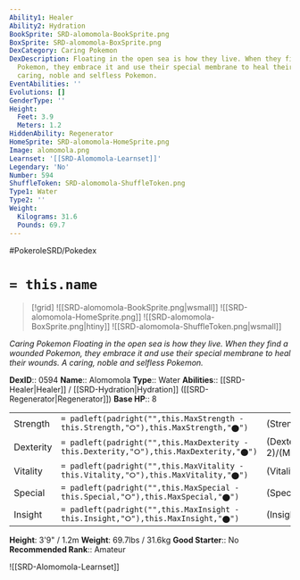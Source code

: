 ```yaml
---
Ability1: Healer
Ability2: Hydration
BookSprite: SRD-alomomola-BookSprite.png
BoxSprite: SRD-alomomola-BoxSprite.png
DexCategory: Caring Pokemon
DexDescription: Floating in the open sea is how they live. When they find a wounded
  Pokemon, they embrace it and use their special membrane to heal their wounds. A
  caring, noble and selfless Pokemon.
EventAbilities: ''
Evolutions: []
GenderType: ''
Height:
  Feet: 3.9
  Meters: 1.2
HiddenAbility: Regenerator
HomeSprite: SRD-alomomola-HomeSprite.png
Image: alomomola.png
Learnset: '[[SRD-Alomomola-Learnset]]'
Legendary: 'No'
Number: 594
ShuffleToken: SRD-alomomola-ShuffleToken.png
Type1: Water
Type2: ''
Weight:
  Kilograms: 31.6
  Pounds: 69.7
---
```


#PokeroleSRD/Pokedex

# `= this.name`

> [!grid]
> ![[SRD-alomomola-BookSprite.png|wsmall]]
> ![[SRD-alomomola-HomeSprite.png]]
> ![[SRD-alomomola-BoxSprite.png|htiny]]
> ![[SRD-alomomola-ShuffleToken.png|wsmall]]


*Caring Pokemon*
*Floating in the open sea is how they live. When they find a wounded Pokemon, they embrace it and use their special membrane to heal their wounds. A caring, noble and selfless Pokemon.*

**DexID**:: 0594
**Name**:: Alomomola
**Type**:: Water
**Abilities**:: [[SRD-Healer|Healer]] / [[SRD-Hydration|Hydration]] ([[SRD-Regenerator|Regenerator]])
**Base HP**:: 8

|           |                                                                                        |                                          |
| --------- | -------------------------------------------------------------------------------------- | ---------------------------------------- |
| Strength  | `= padleft(padright("",this.MaxStrength - this.Strength,"⭘"),this.MaxStrength,"⬤")`    | (Strength::2)/(MaxStrength::5)   |
| Dexterity | `= padleft(padright("",this.MaxDexterity - this.Dexterity,"⭘"),this.MaxDexterity,"⬤")` | (Dexterity:: 2)/(MaxDexterity::4) |
| Vitality  | `= padleft(padright("",this.MaxVitality - this.Vitality,"⭘"),this.MaxVitality,"⬤")`    | (Vitality::2)/(MaxVitality::5)   |
| Special   | `= padleft(padright("",this.MaxSpecial - this.Special,"⭘"),this.MaxSpecial,"⬤")`       | (Special::1)/(MaxSpecial::3)     |
| Insight   | `= padleft(padright("",this.MaxInsight - this.Insight,"⭘"),this.MaxInsight,"⬤")`       | (Insight::2)/(MaxInsight::4)     |

**Height**: 3'9" / 1.2m
**Weight**: 69.7lbs / 31.6kg
**Good Starter**:: No
**Recommended Rank**:: Amateur

![[SRD-Alomomola-Learnset]]